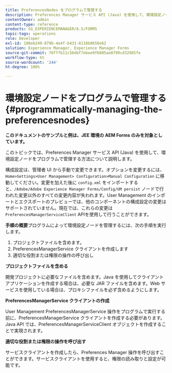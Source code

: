 ```yaml
---
title: PreferencesNodes をプログラムで管理する
description: Preferences Manager サービス API (Java) を使用して、環境設定ノードをプログラムで管理してください。
contentOwner: admin
content-type: reference
products: SG_EXPERIENCEMANAGER/6.5/FORMS
topic-tags: operations
role: Developer
exl-id: 108eb249-879b-4e4f-b431-8118b8656e62
solution: Experience Manager, Experience Manager Forms
source-git-commit: 76fffb11c56dbf7ebee9f6805ae0799cd32985fe
workflow-type: ht
source-wordcount: '244'
ht-degree: 100%

---
```


# 環境設定ノードをプログラムで管理する {#programmatically-managing-the-preferencesnodes}

**このドキュメントのサンプルと例は、JEE 環境の AEM Forms のみを対象としています。**

このトピックでは、Preferences Manager サービス API (Java) を使用して、環境設定ノードをプログラムで管理する方法について説明します。

構成設定は、管理者 UI から手動で変更できます。オプションを変更するには、`Home>Settings>User Management> Configuration>Manual Configuration` に移動してください。変更を加えた後に `config.xml` をインポートすると、`/Adobe/Adobe Experience Manager Forms/Config/UM persist` ノードで行われた変更以外のすべての変更内容が失われます。User Management のインポートとエクスポートのプレビューでは、他のコンポーネントの構成設定の変更はサポートされていません。現在では、これらの変更は `PreferencesManagerServiceClient` APIを使用して行うことができます。

**手順の概要**&#x200B;プログラムによって環境設定ノードを管理するには、次の手順を実行します。

1. プロジェクトファイルを含めます。
1. PreferencesManagerService クライアントを作成します
1. 適切な役割または権限の操作の呼び出し

**プロジェクトファイルを含める**

開発プロジェクトに必要なファイルを含めます。Java を使用してクライアントアプリケーションを作成する場合は、必要な JAR ファイルを含めます。Web サービスを使用している場合は、プロキシファイルを必ず含めるようにします。

**PreferencesManagerService クライアントの作成**

User Management PreferencesManagerService 操作をプログラムで実行する前に、PreferencesManagerService クライアントを作成する必要があります。Java API では、PreferencesManagerServiceClient オブジェクトを作成することで実現されます。

**適切な役割または権限の操作を呼び出す**

サービスクライアントを作成したら、Preferences Manager 操作を呼び出すことができます。サービスクライアントを使用すると、権限の読み取りと設定が可能です。
